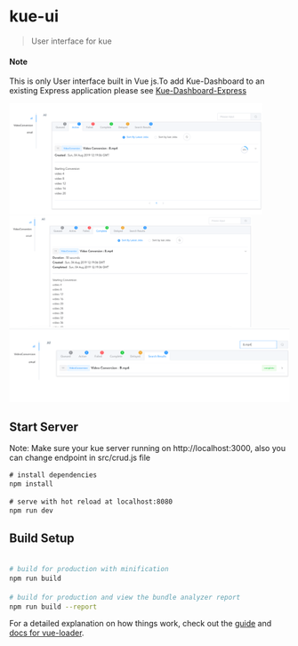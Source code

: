 # kue-ui

> User interface for kue

#### Note
This is only User interface built in Vue js.To add Kue-Dashboard to an existing Express application please see [Kue-Dashboard-Express](https://www.npmjs.com/package/kue-dashboard-express)



<img  src='https://raw.githubusercontent.com/sunilmore690/kue-dashboard/master/screenshots/activejob.png'  style="max-height:200px"  alt='Active Job'>
<img  src='https://raw.githubusercontent.com/sunilmore690/kue-dashboard/master/screenshots/completedjob.png'  style="max-height:200px"  alt='Completed JOb'>

<img  src='https://raw.githubusercontent.com/sunilmore690/kue-dashboard/master/screenshots/searchresult.png'  style="max-height:200px"  alt='Search Result'>

## Start Server

Note: Make sure your kue server running on http://localhost:3000, also you can change endpoint in src/crud.js file

```
# install dependencies
npm install

# serve with hot reload at localhost:8080
npm run dev

```
## Build Setup

``` bash

# build for production with minification
npm run build

# build for production and view the bundle analyzer report
npm run build --report
```

For a detailed explanation on how things work, check out the [guide](http://vuejs-templates.github.io/webpack/) and [docs for vue-loader](http://vuejs.github.io/vue-loader).
